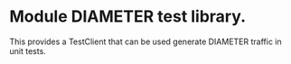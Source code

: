 # Module DIAMETER test library. 
This provides a TestClient that can be used generate DIAMETER traffic in unit tests.